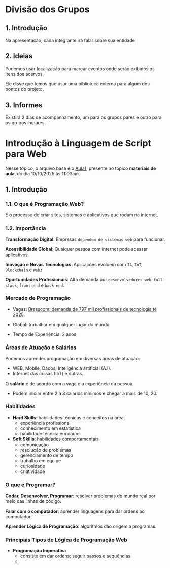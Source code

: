 <!-- Link do CSS -->
<link rel="stylesheet" href="../estilos-markdown.css">

<h1 class="pw1"> Divisão dos Grupos </h1>

<h2 class="pw1"> 1. Introdução </h2>

Na apresentação, cada integrante irá falar sobre sua entidade

<h2 class="pw1"> 2. Ideias </h2>

Podemos usar localização para marcar eventos onde serão exibidos os itens dos acervos.

Ele disse que temos que usar uma biblioteca externa para algum dos pontos do projeto.

<h2 class="pw1"> 3. Informes </h2>

Existirá 2 dias de acompanhamento, um para os grupos pares e outro para os grupos ímpares.

<h1 class="pw1"> Introdução à Linguagem de Script para Web </h1>

Nesse tópico, o arquivo base é o [Aula1](), presente no tópico **materiais de aula**, do dia 10/10/2025 às 11:03am.

<h2 class="pw1"> 1. Introdução </h2>

<h3 class="pw1"> 1.1. O que é Programação Web? </h3>

É o processo de criar sites, sistemas e aplicativos que rodam na internet.

<h3 class="pw1"> 1.2. Importância </h3>

**Transformação Digital**: Empresas `dependem de sistemas web` para funcionar.

**Acessibilidade Global**: Qualquer pessoa com internet pode acessar aplicativos.

**Inovação e Novas Tecnologias**: Aplicações evoluem com `IA`, `IoT`, `Blockchain` e `Web3`.

**Oportunidades Profissionais**: Alta demanda por `desenvolvedores web full-stack`, `front-end` e `back-end`.

<h3 class="pw1"> Mercado de Programação </h3>

* Vagas: [Brasscom: demanda de 797 mil profissionais de tecnologia té 2025](https://brasscom.org.br/estudo-da-brasscom-aponta-demanda-de-797-mil-profissionais-de-tecnologia-ate-2025/).

* Global: trabalhar em qualquer lugar do mundo

* Tempo de Experiência: 2 anos.

<h3 class="pw1"> Áreas de Atuação e Salários </h3>

Podemos aprender programação em diversas áreas de atuação:
* WEB, Mobile, Dados, Inteligência artificial (A.I).
* Internet das coisas (IoT) e outras.

O **salário** é de acordo com a vaga e a experiência da pessoa.
* Podem iniciar entre 2 a 3 salários mínimos e chegar a mais de 10, 20.

<h3 class="pw1"> Habilidades </h3>

* **Hard Skills**: habilidades técnicas e conceitos na área.
  * experiência profissional
  * conhecimento em estatística
  * habilidade técnica em dados
* **Soft Skills**: habilidades comportamentais
  * comunicação
  * resolução de problemas
  * gerenciamento de tempo
  * trabalho em equipe
  * curiosidade
  * criatividade

<h3 class="pw1"> O que é Programar? </h3>

**Codar, Desenvolver, Programar**: resolver problemas do mundo real por meio das linhas de código.

**Falar com o computador**: aprender linguagens para dar ordens ao computador.

**Aprender Lógica de Programação**: algoritmos dão origem a programas.

<h3 class="pw1"> Principais Tipos de Lógica de Programação Web </h3>

* **Programação Imperativa**
  * consiste em dar ordens; seguir passos e sequências
  * 